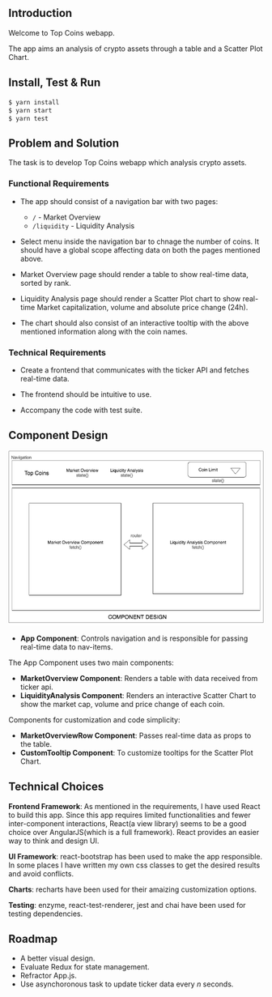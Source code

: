 ## Introduction

Welcome to Top Coins webapp. 

The app aims an analysis of crypto assets through a table and a Scatter Plot Chart. 

## Install, Test & Run

```
$ yarn install
$ yarn start
$ yarn test
```

## Problem and Solution

The task is to develop Top Coins webapp which analysis crypto assets.

### Functional Requirements

- The app should consist of a navigation bar with two pages:

    - ```/``` - Market Overview
    - ```/liquidity``` - Liquidity Analysis

- Select menu inside the navigation bar to chnage the number of coins. It should have a global scope affecting data on both the pages mentioned above.

- Market Overview page should render a table to show real-time data, sorted by rank.

- Liquidity Analysis page should render a Scatter Plot chart to show real-time Market capitalization, volume and absolute price change (24h). 

- The chart should also consist of an interactive tooltip with the above mentioned information along with the coin names.

### Technical Requirements

- Create a frontend that communicates with the ticker API and fetches real-time data.

- The frontend should be intuitive to use.

- Accompany the code with test suite.

## Component Design

![](componentDesign.png) 

- __App Component__: Controls navigation and is responsible for passing real-time data to nav-items.

The App Component uses two main components:

- __MarketOverview Component__: Renders a table with data received from ticker api.
- __LiquidityAnalysis Component__: Renders an interactive Scatter Chart to show the market cap, volume and price change of each coin. 

Components for customization and code simplicity:

- __MarketOverviewRow Component__: Passes real-time data as props to the table.
- __CustomTooltip Component__: To customize tooltips for the Scatter Plot Chart. 

## Technical Choices

__Frontend Framework__: As mentioned in the requirements, I have used React to build this app. Since this app requires limited functionalities and fewer inter-component interactions, React(a view library) seems to be a good choice over AngularJS(which is a full framework). React provides an easier way to think and design UI.

__UI Framework__: react-bootstrap has been used to make the app responsible. In some places I have written my own css classes to get the desired results and avoid conflicts. 

__Charts__: recharts have been used for their amaizing customization options.

__Testing__: enzyme, react-test-renderer, jest and chai have been used for testing dependencies. 


## Roadmap

- A better visual design.
- Evaluate Redux for state management.
- Refractor App.js.
- Use asynchoronous task to update ticker data every _n_ seconds.